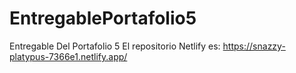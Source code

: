 # EntregablePortafolio5
Entregable Del Portafolio 5
El repositorio Netlify es:
https://snazzy-platypus-7366e1.netlify.app/
